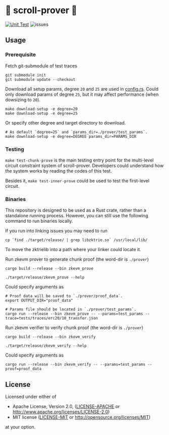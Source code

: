 # 📜 scroll-prover 📜
[![Unit Test](https://github.com/scroll-tech/scroll-prover/actions/workflows/unit_test.yml/badge.svg)](https://github.com/scroll-tech/scroll-prover/actions/workflows/unit_test.yml)
![issues](https://img.shields.io/github/issues/scroll-tech/scroll-prover)

## Usage

### Prerequisite

Fetch git-submodule of test traces
```shell
git submodule init
git submodule update --checkout
```

Download all setup params, degree `20` and `25` are used in [config.rs](https://github.com/scroll-tech/scroll-prover/tree/main/prover/src/config.rs).
Could only download params of degree `25`, but it may affect performance (when dowsizing to `20`).
```shell
make download-setup -e degree=20
make download-setup -e degree=25
```
Or specify other degree and target directory to download.
```shell
# As default `degree=25` and `params_dir=./prover/test_params`.
make download-setup -e degree=DEGREE params_dir=PARAMS_DIR
```

### Testing

`make test-chunk-prove` is the main testing entry point for the multi-level circuit constraint system of scroll-prover. Developers could understand how the system works by reading the codes of this test.

Besides it, `make test-inner-prove` could be used to test the first-level circuit.

### Binaries

This repository is designed to be used as a Rust crate, rather than a standalone running process. However, you can still use the following command to run binaries locally.

If you run into linking issues you may need to run
```shell
cp `find ./target/release/ | grep libzktrie.so` /usr/local/lib/
```
To move the zktrielib into a path where your linker could locate it.

Run zkevm prover to generate chunk proof (the word-dir is `./prover`)
```shell
cargo build --release --bin zkevm_prove

./target/release/zkevm_prove --help
```
Could specify arguments as
```shell
# Proof data will be saved to `./prover/proof_data`.
export OUTPUT_DIR="proof_data"

# Params file should be located in `./prover/test_params`.
cargo run --release --bin zkevm_prove -- --params=test_params --trace=tests/traces/erc20/10_transfer.json
```

Run zkevm verifier to verify chunk proof (the word-dir is `./prover`)
```shell
cargo build --release --bin zkevm_verify

./target/release/zkevm_verify --help
```
Could specify arguments as
```shell
cargo run --release --bin zkevm_verify -- --params=test_params --proof=proof_data
```

## License

Licensed under either of

- Apache License, Version 2.0, ([LICENSE-APACHE](LICENSE-APACHE) or http://www.apache.org/licenses/LICENSE-2.0)
- MIT license ([LICENSE-MIT](LICENSE-MIT) or http://opensource.org/licenses/MIT)

at your option.
